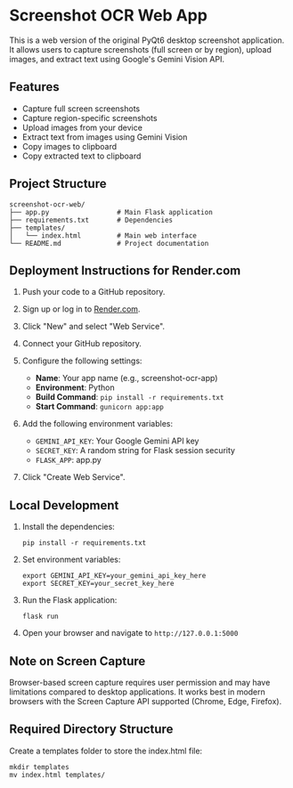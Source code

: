# Screenshot OCR Web App

This is a web version of the original PyQt6 desktop screenshot application. It allows users to capture screenshots (full screen or by region), upload images, and extract text using Google's Gemini Vision API.

## Features

- Capture full screen screenshots
- Capture region-specific screenshots
- Upload images from your device
- Extract text from images using Gemini Vision
- Copy images to clipboard
- Copy extracted text to clipboard

## Project Structure

```
screenshot-ocr-web/
├── app.py                 # Main Flask application
├── requirements.txt       # Dependencies
├── templates/
│   └── index.html         # Main web interface
└── README.md              # Project documentation
```

## Deployment Instructions for Render.com

1. Push your code to a GitHub repository.

2. Sign up or log in to [Render.com](https://render.com/).

3. Click "New" and select "Web Service".

4. Connect your GitHub repository.

5. Configure the following settings:
   - **Name**: Your app name (e.g., screenshot-ocr-app)
   - **Environment**: Python
   - **Build Command**: `pip install -r requirements.txt`
   - **Start Command**: `gunicorn app:app`

6. Add the following environment variables:
   - `GEMINI_API_KEY`: Your Google Gemini API key
   - `SECRET_KEY`: A random string for Flask session security
   - `FLASK_APP`: app.py

7. Click "Create Web Service".

## Local Development

1. Install the dependencies:
   ```
   pip install -r requirements.txt
   ```

2. Set environment variables:
   ```
   export GEMINI_API_KEY=your_gemini_api_key_here
   export SECRET_KEY=your_secret_key_here
   ```

3. Run the Flask application:
   ```
   flask run
   ```

4. Open your browser and navigate to `http://127.0.0.1:5000`

## Note on Screen Capture

Browser-based screen capture requires user permission and may have limitations compared to desktop applications. It works best in modern browsers with the Screen Capture API supported (Chrome, Edge, Firefox).

## Required Directory Structure

Create a templates folder to store the index.html file:

```
mkdir templates
mv index.html templates/
```
